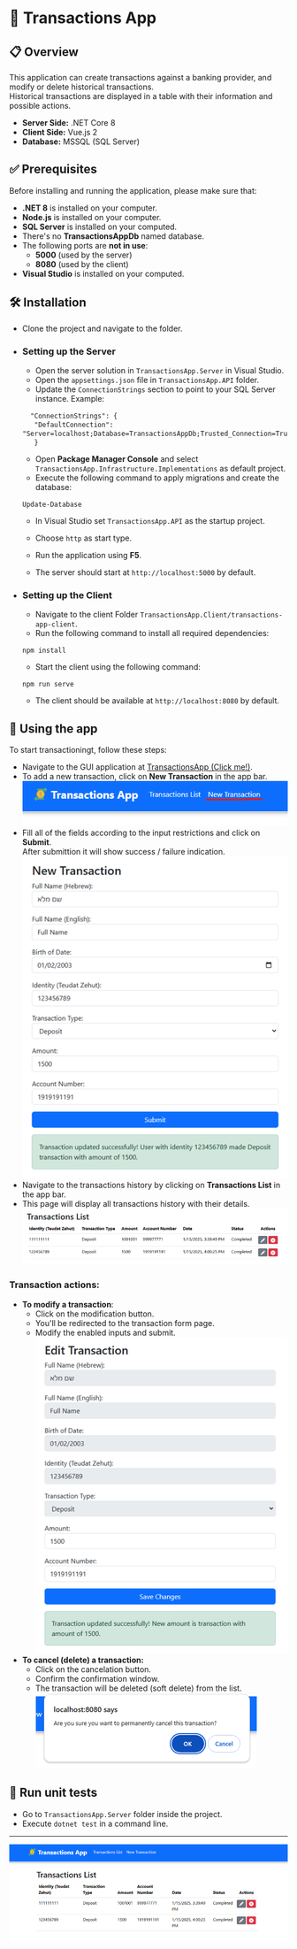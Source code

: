 # 💱 Transactions App

## 📋 Overview
This application can create transactions against a banking provider, and modify or delete historical transactions.  
Historical transactions are displayed in  a table with their information and possible actions.

- **Server Side:** .NET Core 8  
- **Client Side:** Vue.js 2  
- **Database:** MSSQL (SQL Server)

## ✅ Prerequisites
Before installing and running the application, please make sure that:

- **.NET 8** is installed on your computer.
- **Node.js** is installed on your computer.
- **SQL Server** is installed on your computed.
- There's no **TransactionsAppDb** named database.
- The following ports are **not in use**:
  - **5000** (used by the server)
  - **8080** (used by the client)
- **Visual Studio** is installed on your computed.

## 🛠️ Installation
- Clone the project and navigate to the folder.
- ### **Setting up the Server**
   - Open the server solution in `TransactionsApp.Server` in Visual Studio.
   - Open the `appsettings.json` file in `TransactionsApp.API` folder.
   - Update the `ConnectionStrings` section to point to your SQL Server instance. Example:
   ````
     "ConnectionStrings": {
      "DefaultConnection": "Server=localhost;Database=TransactionsAppDb;Trusted_Connection=True;TrustServerCertificate=TrueMultipleActiveResultSets=true"
      }
   ````
   - Open **Package Manager Console** and select `TransactionsApp.Infrastructure.Implementations` as default project.
   - Execute the following command to apply migrations and create the database:
   ````
   Update-Database
   ````
   - In Visual Studio set `TransactionsApp.API` as the startup project.
   - Choose `http` as start type.
   - Run the application using **F5**.
 
   - The server should start at `http://localhost:5000` by default.
- ### **Setting up the Client**
   - Navigate to the client Folder `TransactionsApp.Client/transactions-app-client`.
   - Run the following command to install all required dependencies:
   ````
   npm install
   ````
   - Start the client using the following command:
   ````
   npm run serve
   ````
   - The client should be available at `http://localhost:8080` by default.

## 💸 Using the app
To start transactioningt, follow these steps:

- Navigate to the GUI application at [TransactionsApp (Click me!)](http://localhost:8080/).
- To add a new transaction, click on **New Transaction** in the app bar.
   ![AppBar](./assets/appbar.png)
- Fill all of the fields according to the input restrictions and click on **Submit**.  
  After submittion it will show success / failure indication.
   ![Form](./assets/form.png)
- Navigate to the transactions history by clicking on **Transactions List** in the app bar.
- This page will display all transactions history with their details.
   ![List](./assets/list.png)

### **Transaction actions:**
- **To modify a transaction**:
   - Click on the modification button.
   - You'll be redirected to the transaction form page.
   - Modify the enabled inputs and submit.
   ![Modify](./assets/modify.png)
- **To cancel (delete) a transaction:**
   - Click on the cancelation button.
   - Confirm the confirmation window.
   - The transaction will be deleted (soft delete) from the list.
   ![Delete](./assets/delete.png)


## 🧪 Run unit tests
- Go to `TransactionsApp.Server` folder inside the project.
- Execute `dotnet test` in a command line.

-------
![App](./assets/app.png)
